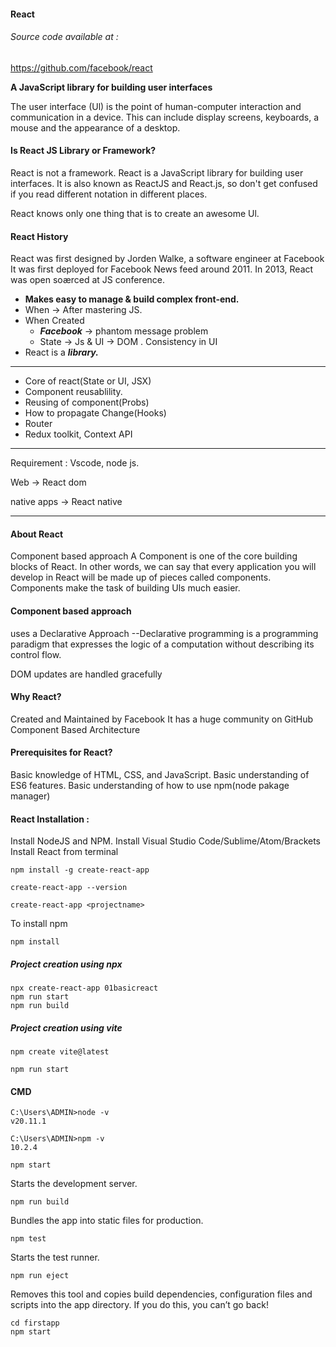 <!-- @format -->

#### React

###### Source code available at :

https://github.com/facebook/react

**A JavaScript library for building user interfaces**

The user interface (Ul) is the point of human-computer interaction
and communication in a device. This can include display screens,
keyboards, a mouse and the appearance of a desktop.

#### Is React JS Library or Framework?

React is not a framework. React is a JavaScript library for building user
interfaces.
It is also known as ReactJS and React.js, so don't get confused if you read
different notation in different places.

React knows only one thing that is to create an awesome Ul.

#### React History

React was first designed by Jorden Walke, a software engineer at Facebook
It was first deployed for Facebook News feed around 2011.
In 2013, React was open soærced at JS conference.

- **Makes easy to manage & build complex front-end.**
- When → After mastering JS.
- When Created
  - **_Facebook_** → phantom message problem
  - State → Js & UI → DOM . Consistency in UI
- React is a **_library._**

---

- Core of react(State or UI, JSX)
- Component reusablility.
- Reusing of component(Probs)
- How to propagate Change(Hooks)
- Router
- Redux toolkit, Context API

---

Requirement : Vscode, node js.

Web → React dom

native apps → React native

---

#### About React

Component based approach
A Component is one of the core building blocks of React.
In other words, we can say that every application you will
develop in React will be made up of pieces called components.
Components make the task of building Uls much easier.

#### Component based approach

uses a Declarative Approach
--Declarative programming is a programming paradigm
that expresses the logic of a computation without
describing its control flow.

DOM updates are handled gracefully

#### Why React?

Created and Maintained by Facebook
It has a huge community on GitHub
Component Based Architecture

#### Prerequisites for React?

Basic knowledge of HTML, CSS, and JavaScript.
Basic understanding of ES6 features.
Basic understanding of how to use npm(node pakage manager)

#### React Installation :

Install NodeJS and NPM.
Install Visual Studio Code/Sublime/Atom/Brackets
Install React from terminal

```
npm install -g create-react-app
```

```
create-react-app --version
```

```
create-react-app <projectname>
```

To install npm

```
npm install
```

##### Project creation using npx

```
npx create-react-app 01basicreact
npm run start
npm run build
```

##### Project creation using vite

```
npm create vite@latest
```

```
npm run start
```

#### CMD

```
C:\Users\ADMIN>node -v
v20.11.1
```

```
C:\Users\ADMIN>npm -v
10.2.4
```

```
npm start
```

Starts the development server.

```
npm run build
```

Bundles the app into static files for production.

```
npm test
```

Starts the test runner.

```
npm run eject
```

Removes this tool and copies build dependencies, configuration files
and scripts into the app directory. If you do this, you can’t go back!

```
cd firstapp
npm start
```
